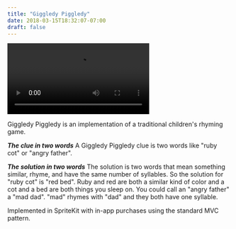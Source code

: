 ```yaml
---
title: "Giggledy Piggledy"
date: 2018-03-15T18:32:07-07:00
draft: false
---
```


<video src="/giggledy-piggledy/wip.mp4" id="portfolio-video" width=320 controls></video>

Giggledy Piggledy is an implementation of a traditional children's rhyming game.

_**The clue in two words**_
A Giggledy Piggledy clue is two words like "ruby cot" or "angry father".

_**The solution in two words**_
The solution is two words that mean something similar, rhyme, and have the same number of syllables. So the solution for "ruby cot" is "red bed". Ruby and red are both a similar kind of color and a cot and a bed are both things you sleep on. You could call an "angry father" a "mad dad". "mad" rhymes with "dad" and they both have one syllable.

Implemented in SpriteKit with in-app purchases using the standard MVC pattern.
